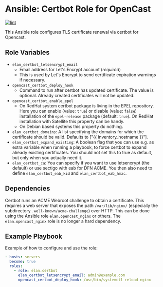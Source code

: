 Ansible: Certbot Role for OpenCast
==============================

[![lint](https://github.com/elan-ev/opencast_certbot/actions/workflows/lint.yml/badge.svg)](https://github.com/elan-ev/opencast_certbot/actions/workflows/lint.yml)

This Ansible role configures TLS certificate renewal via certbot for Opencast.

Role Variables
--------------

- `elan_certbot_letsencrypt_email`
  - Email address for Let's Encrypt account (_required_)
  - This is used by Let's Encrypt to send certificate expiration warnings if necessary.
- `opencast_certbot_deploy_hook`
  - Command to run after certbot has updated certificate. The value is optional.
    Already created certificates will not be updated.
- `opencast_certbot_enable_epel`
  - On RedHat system certbot package is living in the EPEL repository. Here you can enable (value: `true`)
    or disable (value: `false`) installation of the `epel-release` package (default: `true`).
    On RedHat installation with Satellite this property can be handy.
  - On Debian based systems this property do nothing.
- `elan_certbot_domains`: A list specifying the domains for which the certificate should be valid. Defaults to ["{{ inventory_hostname }}"].
- `elan_certbot_expand_existing`: A boolean flag that you can use e.g. as extra variable when running a playbook, to force certbot to expand already existing certificates. You should not set this to true as default, but only when you actually need it.
- `elan_certbot_ca`: You can specify if you want to use letsencrypt (the default) or use sectigo with eab for DFN ACME. You then also need to define `elan_certbot_eab_kid` and `elan_certbot_eab_hmac`.

Dependencies
------------

Certbot runs an ACME Webroot challenge to obtain a certificate. This requires a web server that
exposes the path `/var/lib/nginx/` (especially the subdirectory `.well-known/acme-challenge`)
over HTTP. This can be done using the Ansible role `elan.opencast_nginx` or others.
The `elan.opencast_nginx` role is no longer a hard dependency.

Example Playbook
----------------

Example of how to configure and use the role:

```yaml
- hosts: servers
  become: true
  roles:
    - role: elan.certbot
      elan_certbot_letsencrypt_email: admin@example.com
      opencast_certbot_deploy_hook: /usr/bin/systemctl reload nginx
```
